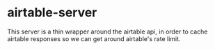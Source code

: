 # airtable-server

This server is a thin wrapper around the airtable api, in order to cache airtable responses so we can get around airtable's rate limit.